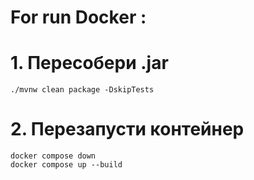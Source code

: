 # For run Docker :

# 1. Пересобери .jar
```
./mvnw clean package -DskipTests
```

# 2. Перезапусти контейнер
```
docker compose down
docker compose up --build
```
